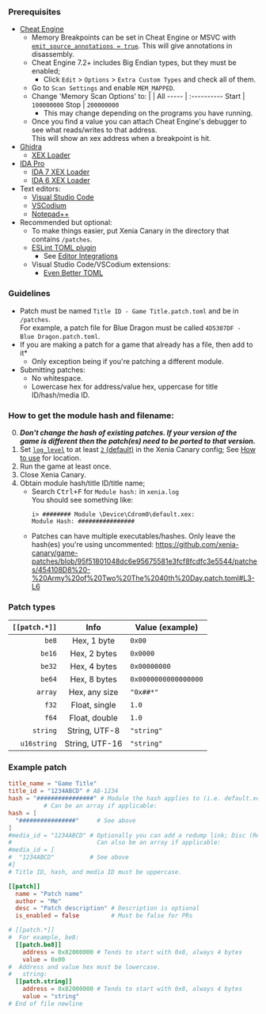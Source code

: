 ### Prerequisites
* [Cheat Engine](https://www.cheatengine.org)
  * Memory Breakpoints can be set in Cheat Engine or MSVC with [`emit_source_annotations = true`](https://github.com/xenia-canary/xenia-canary/wiki/Options). This will give annotations in disassembly.
  * Cheat Engine 7.2+ includes Big Endian types, but they must be enabled;
    * Click `Edit` > `Options` > `Extra Custom Types` and check all of them.
  * Go to `Scan Settings` and enable `MEM_MAPPED`.
  * Change 'Memory Scan Options' to:
    |     | All
    ----- | :----------
    Start | `100000000`
    Stop  | `200000000`
    * This may change depending on the programs you have running.
  * Once you find a value you can attach Cheat Engine's debugger to see what reads/writes to that address.
  <br>This will show an xex address when a breakpoint is hit.
* [Ghidra](https://ghidra-sre.org/)
  * [XEX Loader](https://github.com/zeroKilo/XEXLoaderWV/releases)
* [IDA Pro](https://hex-rays.com/ida-pro/)
  * [IDA 7 XEX Loader](https://github.com/emoose/idaxex)
  * [IDA 6 XEX Loader](https://xorloser.com/blog/?p=395)
* Text editors:
  * [Visual Studio Code](https://code.visualstudio.com/)
  * [VSCodium](https://vscodium.com/)
  * [Notepad++](https://notepad-plus-plus.org/)
* Recommended but optional:
  * To make things easier, put Xenia Canary in the directory that contains `/patches`.
  * [ESLint TOML plugin](https://ota-meshi.github.io/eslint-plugin-toml/user-guide/#installation)
    * See [Editor Integrations](https://ota-meshi.github.io/eslint-plugin-toml/user-guide/#editor-integrations)
  * Visual Studio Code/VSCodium extensions:
    * [Even Better TOML](https://marketplace.visualstudio.com/items?itemName=tamasfe.even-better-toml)

### Guidelines
* Patch must be named `Title ID - Game Title.patch.toml` and be in `/patches`.
<br>For example, a patch file for Blue Dragon must be called `4D5307DF - Blue Dragon.patch.toml`.
* If you are making a patch for a game that already has a file, then add to it*
  * Only exception being if you're patching a different module.
* Submitting patches:
  * No whitespace.
  * Lowercase hex for address/value hex, uppercase for title ID/hash/media ID.

### How to get the module hash and filename:
0. ***Don't change the hash of existing patches. If your version of the game is different then the patch(es) need to be ported to that version.***
1. Set [`log_level`](https://github.com/xenia-canary/xenia-canary/wiki/Options) to at least [`2` (default)](https://github.com/xenia-canary/xenia-canary/wiki/Options) in the Xenia Canary config; See [How to use](https://github.com/xenia-canary/xenia-canary/wiki/Options#how-to-use) for location.
2. Run the game at least once.
3. Close Xenia Canary.
4. Obtain module hash/title ID/title name;
    * Search <kbd>Ctrl+F</kbd> for `Module hash:` in `xenia.log`
    <br>You should see something like:
      ```
      i> ######## Module \Device\Cdrom0\default.xex:
      Module Hash: ################
      ```
    * Patches can have multiple executables/hashes. Only leave the hash(es) you're using uncommented:
      https://github.com/xenia-canary/game-patches/blob/95f51801048dc6e95675581e3fcf8fcdfc3e5544/patches/454108D8%20-%20Army%20of%20Two%20The%2040th%20Day.patch.toml#L3-L6

### Patch types
`[[patch.*]]` | Info           | Value (example)
------------: | :--:           | ---------------
`be8`         | Hex, 1 byte    | `0x00`
`be16`        | Hex, 2 bytes   | `0x0000`
`be32`        | Hex, 4 bytes   | `0x00000000`
`be64`        | Hex, 8 bytes   | `0x0000000000000000`
`array`       | Hex, any size  | `"0x##*"`
`f32`         | Float, single  | `1.0`
`f64`         | Float, double  | `1.0`
`string`      | String, UTF-8  | `"string"`
`u16string`   | String, UTF-16 | `"string"`

### Example patch
```toml
title_name = "Game Title"
title_id = "1234ABCD" # AB-1234
hash = "################" # Module the hash applies to (i.e. default.xex)
          # Can be an array if applicable:
hash = [
  "################"     # See above
]
#media_id = "1234ABCD" # Optionally you can add a redump link; Disc (Region): http://redump.org/disc/1234
#                        Can also be an array if applicable:
#media_id = [
#  "1234ABCD"          # See above
#]
# Title ID, hash, and media ID must be uppercase.

[[patch]]
  name = "Patch name"
  author = "Me"
  desc = "Patch description" # Description is optional
  is_enabled = false         # Must be false for PRs

# [[patch.*]]
#  For example, be8:
  [[patch.be8]]
    address = 0x82000000 # Tends to start with 0x8, always 4 bytes
    value = 0x00
#  Address and value hex must be lowercase.
#   string:
  [[patch.string]]
    address = 0x82000000 # Tends to start with 0x8, always 4 bytes
    value = "string"
# End of file newline
```
